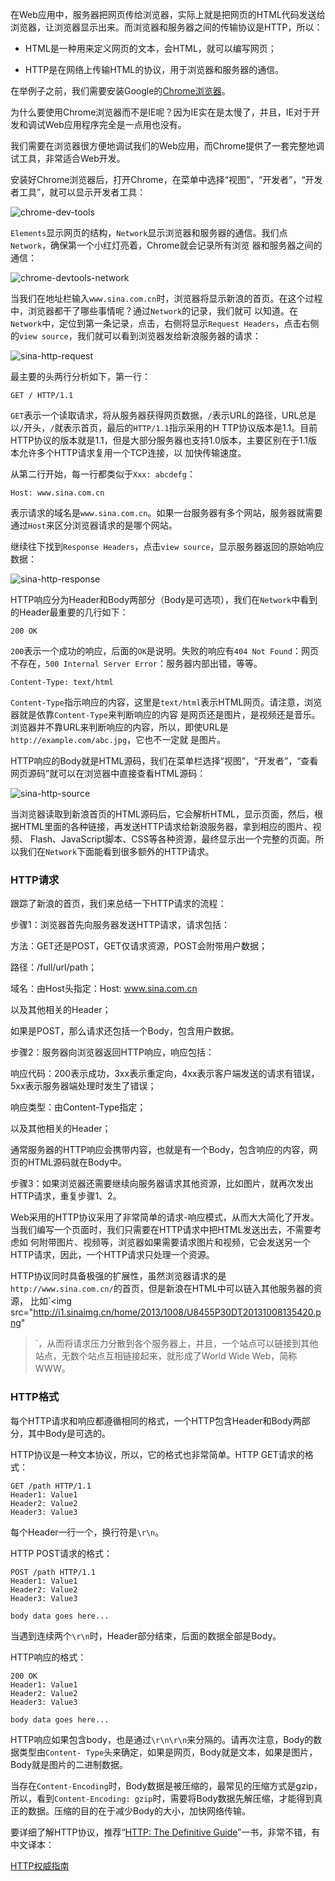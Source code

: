 在Web应用中，服务器把网页传给浏览器，实际上就是把网页的HTML代码发送给浏览器，让浏览器显示出来。而浏览器和服务器之间的传输协议是HTTP，所以：

  * HTML是一种用来定义网页的文本，会HTML，就可以编写网页；

  * HTTP是在网络上传输HTML的协议，用于浏览器和服务器的通信。

在举例子之前，我们需要安装Google的[Chrome浏览器](http://www.google.com/intl/zh-CN/chrome/)。

为什么要使用Chrome浏览器而不是IE呢？因为IE实在是太慢了，并且，IE对于开发和调试Web应用程序完全是一点用也没有。

我们需要在浏览器很方便地调试我们的Web应用，而Chrome提供了一套完整地调试工具，非常适合Web开发。

安装好Chrome浏览器后，打开Chrome，在菜单中选择“视图”，“开发者”，“开发者工具”，就可以显示开发者工具：

![chrome-dev-tools](http://www.liaoxuefeng.com/files/attachments/001399878215246e5c00e9142244698a91c5d558c5901a1000)

`Elements`显示网页的结构，`Network`显示浏览器和服务器的通信。我们点`Network`，确保第一个小红灯亮着，Chrome就会记录所有浏览
器和服务器之间的通信：

![chrome-devtools-network](http://www.liaoxuefeng.com/files/attachments/001399878404470cf9e8257a27a4807b856b7dfa23f93a0000)

当我们在地址栏输入`www.sina.com.cn`时，浏览器将显示新浪的首页。在这个过程中，浏览器都干了哪些事情呢？通过`Network`的记录，我们就可
以知道。在`Network`中，定位到第一条记录，点击，右侧将显示`Request Headers`，点击右侧的`view
source`，我们就可以看到浏览器发给新浪服务器的请求：

![sina-http-request](http://www.liaoxuefeng.com/files/attachments/001399877287994279bc3d41b3040f985e3e8b838211465000)

最主要的头两行分析如下，第一行：

    
    
    GET / HTTP/1.1
    

`GET`表示一个读取请求，将从服务器获得网页数据，`/`表示URL的路径，URL总是以`/`开头，`/`就表示首页，最后的`HTTP/1.1`指示采用的H
TTP协议版本是1.1。目前HTTP协议的版本就是1.1，但是大部分服务器也支持1.0版本，主要区别在于1.1版本允许多个HTTP请求复用一个TCP连接，以
加快传输速度。

从第二行开始，每一行都类似于`Xxx: abcdefg`：

    
    
    Host: www.sina.com.cn
    

表示请求的域名是`www.sina.com.cn`。如果一台服务器有多个网站，服务器就需要通过`Host`来区分浏览器请求的是哪个网站。

继续往下找到`Response Headers`，点击`view source`，显示服务器返回的原始响应数据：

![sina-http-response](http://www.liaoxuefeng.com/files/attachments/0013998772979993bf20079a3d8452f9b44f9ec88f8a5c8000)

HTTP响应分为Header和Body两部分（Body是可选项），我们在`Network`中看到的Header最重要的几行如下：

    
    
    200 OK
    

`200`表示一个成功的响应，后面的`OK`是说明。失败的响应有`404 Not Found`：网页不存在，`500 Internal Server
Error`：服务器内部出错，等等。

    
    
    Content-Type: text/html
    

`Content-Type`指示响应的内容，这里是`text/html`表示HTML网页。请注意，浏览器就是依靠`Content-Type`来判断响应的内容
是网页还是图片，是视频还是音乐。浏览器并不靠URL来判断响应的内容，所以，即使URL是`http://example.com/abc.jpg`，它也不一定就
是图片。

HTTP响应的Body就是HTML源码，我们在菜单栏选择“视图”，“开发者”，“查看网页源码”就可以在浏览器中直接查看HTML源码：

![sina-http-source](http://www.liaoxuefeng.com/files/attachments/001399877306431ffee0ff7d3fe48bb88da759bb977c1e0000)

当浏览器读取到新浪首页的HTML源码后，它会解析HTML，显示页面，然后，根据HTML里面的各种链接，再发送HTTP请求给新浪服务器，拿到相应的图片、视频、
Flash、JavaScript脚本、CSS等各种资源，最终显示出一个完整的页面。所以我们在`Network`下面能看到很多额外的HTTP请求。

### HTTP请求

跟踪了新浪的首页，我们来总结一下HTTP请求的流程：

步骤1：浏览器首先向服务器发送HTTP请求，请求包括：

方法：GET还是POST，GET仅请求资源，POST会附带用户数据；

路径：/full/url/path；

域名：由Host头指定：Host: www.sina.com.cn

以及其他相关的Header；

如果是POST，那么请求还包括一个Body，包含用户数据。

步骤2：服务器向浏览器返回HTTP响应，响应包括：

响应代码：200表示成功，3xx表示重定向，4xx表示客户端发送的请求有错误，5xx表示服务器端处理时发生了错误；

响应类型：由Content-Type指定；

以及其他相关的Header；

通常服务器的HTTP响应会携带内容，也就是有一个Body，包含响应的内容，网页的HTML源码就在Body中。

步骤3：如果浏览器还需要继续向服务器请求其他资源，比如图片，就再次发出HTTP请求，重复步骤1、2。

Web采用的HTTP协议采用了非常简单的请求-响应模式，从而大大简化了开发。当我们编写一个页面时，我们只需要在HTTP请求中把HTML发送出去，不需要考虑如
何附带图片、视频等，浏览器如果需要请求图片和视频，它会发送另一个HTTP请求，因此，一个HTTP请求只处理一个资源。

HTTP协议同时具备极强的扩展性，虽然浏览器请求的是`http://www.sina.com.cn/`的首页，但是新浪在HTML中可以链入其他服务器的资源，
比如`<img src="http://i1.sinaimg.cn/home/2013/1008/U8455P30DT20131008135420.png"
>`，从而将请求压力分散到各个服务器上，并且，一个站点可以链接到其他站点，无数个站点互相链接起来，就形成了World Wide Web，简称WWW。

### HTTP格式

每个HTTP请求和响应都遵循相同的格式，一个HTTP包含Header和Body两部分，其中Body是可选的。

HTTP协议是一种文本协议，所以，它的格式也非常简单。HTTP GET请求的格式：

    
    
    GET /path HTTP/1.1
    Header1: Value1
    Header2: Value2
    Header3: Value3
    

每个Header一行一个，换行符是`\r\n`。

HTTP POST请求的格式：

    
    
    POST /path HTTP/1.1
    Header1: Value1
    Header2: Value2
    Header3: Value3
    
    body data goes here...
    

当遇到连续两个`\r\n`时，Header部分结束，后面的数据全部是Body。

HTTP响应的格式：

    
    
    200 OK
    Header1: Value1
    Header2: Value2
    Header3: Value3
    
    body data goes here...
    

HTTP响应如果包含body，也是通过`\r\n\r\n`来分隔的。请再次注意，Body的数据类型由`Content-
Type`头来确定，如果是网页，Body就是文本，如果是图片，Body就是图片的二进制数据。

当存在`Content-Encoding`时，Body数据是被压缩的，最常见的压缩方式是gzip，所以，看到`Content-Encoding:
gzip`时，需要将Body数据先解压缩，才能得到真正的数据。压缩的目的在于减少Body的大小，加快网络传输。

要详细了解HTTP协议，推荐“[HTTP: The Definitive Guide](http://shop.oreilly.com/product/9781565925090.do)”一书，非常不错，有中文译本：

[HTTP权威指南](http://t.cn/R7FguRq)

